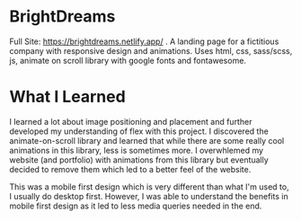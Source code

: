 # BrightDreams
Full Site: https://brightdreams.netlify.app/ .
A landing page for a fictitious company with responsive design and animations. Uses html, css, sass/scss, js, animate on scroll library with google fonts and fontawesome.

# What I Learned
I learned a lot about image positioning and placement and further developed my understanding of flex with this project. I discovered the animate-on-scroll library and learned that while there are some really cool animations in this library, less is sometimes more. I overwhlemed my website (and portfolio) with animations from this library but eventually decided to remove them which led to a better feel of the website. 

This was a mobile first design which is very different than what I'm used to, I usually do desktop first. However, I was able to understand the benefits in mobile first design as it led to less media queries needed in the end. 
